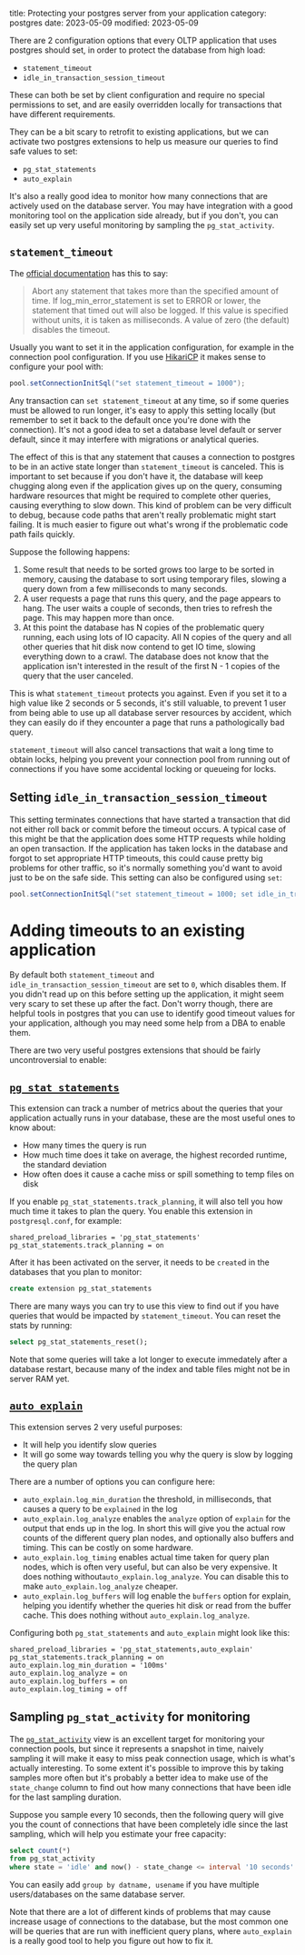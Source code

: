 title: Protecting your postgres server from your application
category: postgres
date: 2023-05-09
modified: 2023-05-09

There are 2 configuration options that every OLTP application that uses postgres
should set, in order to protect the database from high load:

- `statement_timeout`
- `idle_in_transaction_session_timeout`

These can both be set by client configuration and require no special
permissions to set, and are easily overridden locally for transactions that have
different requirements.


They can be a bit scary to retrofit to existing applications, but we can
activate two postgres extensions to help us measure our queries to find safe
values to set:

- `pg_stat_statements`
- `auto_explain`

It's also a really good idea to monitor how many connections that are actively
used on the database server. You may have integration with a good monitoring
tool on the application side already, but if you don't, you can easily set
up very useful monitoring by sampling the `pg_stat_activity`.

`statement_timeout`
--

The [official documentation](https://www.postgresql.org/docs/current/runtime-config-client.html)
has this to say:

> Abort any statement that takes more than the specified amount of time. If
> log_min_error_statement is set to ERROR or lower, the statement that timed out
> will also be logged. If this value is specified without units, it is taken as
> milliseconds. A value of zero (the default) disables the timeout.

Usually you want to set it in the application configuration, for example in the
connection pool configuration. If you use
[HikariCP](https://github.com/brettwooldridge/HikariCP#infrequently-used) it
makes sense to configure your pool with:

```java
pool.setConnectionInitSql("set statement_timeout = 1000");
```

Any transaction can `set statement_timeout` at any time, so if some queries must
be allowed to run longer, it's easy to apply this setting locally (but remember
to set it back to the default once you're done with the connection). It's not a
good idea to set a database level default or server default, since it may
interfere with migrations or analytical queries.


The effect of this is that any statement that causes a connection to postgres to
be in an active state longer than `statement_timeout` is canceled. This is
important to set because if you don't have it, the database will keep chugging
along even if the application gives up on the query, consuming hardware
resources that might be required to complete other queries, causing everything
to slow down. This kind of problem can be very difficult to debug, because
code paths that aren't really problematic might start failing. It is much easier
to figure out what's wrong if the problematic code path fails quickly.

Suppose the following happens:

1. Some result that needs to be sorted grows too large to be sorted in memory,
   causing the database to sort using temporary files, slowing a query down
   from a few milliseconds to many seconds.
2. A user requests a page that runs this query, and the page appears to hang.
   The user waits a couple of seconds, then tries to refresh the page. This may
   happen more than once.
3. At this point the database has N copies of the problematic query running,
   each using lots of IO capacity. All N copies of the query and all other
   queries that hit disk now contend to get IO time, slowing everything down to
   a crawl. The database does not know that the application isn't interested in
   the result of the first N - 1 copies of the query that the user canceled.

This is what `statement_timeout` protects you against. Even if you set it to a
high value like 2 seconds or 5 seconds, it's still valuable, to prevent 1 user
from being able to use up all database server resources by accident, which they
can easily do if they encounter a page that runs a pathologically bad query.

`statement_timeout` will also cancel transactions that wait a long time to
obtain locks, helping you prevent your connection pool from running out of
connections if you have some accidental locking or queueing for locks.


Setting `idle_in_transaction_session_timeout`
--

This setting terminates connections that have started a transaction that
did not either roll back or commit before the timeout occurs. A typical
case of this might be that the application does some HTTP requests while
holding an open transaction. If the application has taken locks in the database
and forgot to set appropriate HTTP timeouts, this could cause pretty big
problems for other traffic, so it's normally something you'd want to avoid just
to be on the safe side. This setting can also be configured using `set`:

```java
pool.setConnectionInitSql("set statement_timeout = 1000; set idle_in_transaction_session_timeout = 1000");
```

Adding timeouts to an existing application
==

By default both `statement_timeout` and `idle_in_transaction_session_timeout`
are set to `0`, which disables them. If you didn't read up on this before
setting up the application, it might seem very scary to set these up after the
fact. Don't worry though, there are helpful tools in postgres that you can use
to identify good timeout values for your application, although you may need
some help from a DBA to enable them.

There are two very useful postgres extensions that should be fairly
uncontroversial to enable:

[`pg_stat_statements`](https://www.postgresql.org/docs/current/pgstatstatements.html)
--

This extension can track a number of metrics about the queries that your
application actually runs in your database, these are the most useful ones to
know about:

- How many times the query is run
- How much time does it take on average, the highest recorded runtime, the
  standard deviation
- How often does it cause a cache miss or spill something to temp files on disk

If you enable `pg_stat_statements.track_planning`, it will also tell you how
much time it takes to plan the query. You enable this extension in
`postgresql.conf`, for example:

```
shared_preload_libraries = 'pg_stat_statements'
pg_stat_statements.track_planning = on
```

After it has been activated on the server, it needs to be `create`d in the
databases that you plan to monitor:

``` sql
create extension pg_stat_statements
```

There are many ways you can try to use this view to find out if you have queries
that would be impacted by `statement_timeout`. You can reset the stats by
running:

``` sql
select pg_stat_statements_reset();
```

Note that some queries will take a lot longer to execute immedately after a
database restart, because many of the index and table files might not be in
server RAM yet.

[`auto_explain`](https://www.postgresql.org/docs/current/auto-explain.html)
--

This extension serves 2 very useful purposes:

- It will help you identify slow queries
- It will go some way towards telling you why the query is slow by logging the
  query plan

There are a number of options you can configure here:

- `auto_explain.log_min_duration` the threshold, in milliseconds, that causes a
  query to be `explained` in the log
- `auto_explain.log_analyze` enables the `analyze` option of `explain` for the
  output that ends up in the log. In short this will give you the actual row
  counts of the different query plan nodes, and optionally also buffers and
  timing. This can be costly on some hardware.
- `auto_explain.log_timing` enables actual time taken for query plan nodes,
  which is often very useful, but can also be very expensive. It does nothing
  without`auto_explain.log_analyze`. You can disable this to make
  `auto_explain.log_analyze` cheaper.
- `auto_explain.log_buffers` will log enable the `buffers` option for explain,
  helping you identify whether the queries hit disk or read from the buffer
  cache. This does nothing without `auto_explain.log_analyze`.

Configuring both `pg_stat_statements` and `auto_explain` might look like this:

```
shared_preload_libraries = 'pg_stat_statements,auto_explain'
pg_stat_statements.track_planning = on
auto_explain.log_min_duration = '100ms'
auto_explain.log_analyze = on
auto_explain.log_buffers = on
auto_explain.log_timing = off
```

Sampling `pg_stat_activity` for monitoring
--

The [`pg_stat_activity`](https://www.postgresql.org/docs/current/monitoring-stats.html#MONITORING-PG-STAT-ACTIVITY-VIEWhttps://www.postgresql.org/docs/current/monitoring-stats.html#MONITORING-PG-STAT-ACTIVITY-VIEW)
view is an excellent target for monitoring your connection pools, but since it
represents a snapshot in time, naively sampling it will make it easy to miss
peak connection usage, which is what's actually interesting. To some extent
it's possible to improve this by taking samples more often but it's probably
a better idea to make use of the `state_change` column to find
out how many connections that have been idle for the last sampling duration.

Suppose you sample every 10 seconds, then the following query will give you
the count of connections that have been completely idle since the last sampling,
which will help you estimate your free capacity:

``` sql
select count(*)
from pg_stat_activity
where state = 'idle' and now() - state_change <= interval '10 seconds'
```

You can easily add `group by datname, usename` if you have multiple
users/databases on the same database server.

Note that there are a lot of different kinds of problems that may cause increase
usage of connections to the database, but the most common one will be queries
that are run with inefficient query plans, where `auto_explain` is a really good
tool to help you figure out how to fix it.
